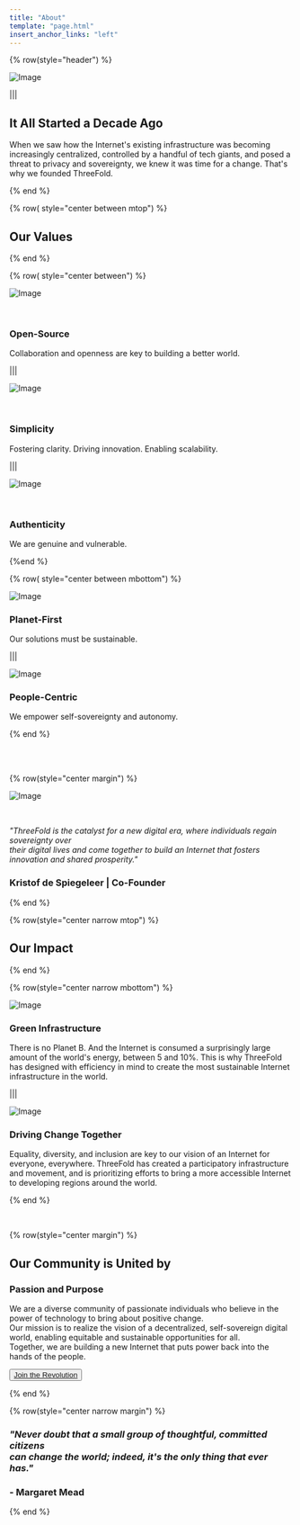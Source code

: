 ```yaml
---
title: "About"
template: "page.html"
insert_anchor_links: "left"
---
```

<!-- section 1 (header) -->

<!-- <div class="text-gray-900 bg-cover bg-no-repeat">
    <div class="h-full">
      <div class="flex flex-col items-center md:flex-row">
       <div class="w-full md:w-1/2">
          <div class="block">
            <img
                src="about_geometric_header.png" class="w-full h-full"/>
          </div>
        </div>
        <div class="flex flex-col items-start justify-center w-full lg:py-24 py-6 md:w-1/2">
          <div class="flex flex-col items-start justify-center p-6">
            <h2>It All Started a Decade Ago</strong></h2>
            <p>When we saw how the Internet's existing infrastructure was becoming increasingly centralized, controlled by a handful of tech giants, and posed a threat to privacy and sovereignty, we knew it was time for a change. That's why we founded ThreeFold.</p>
          </div>
        </div>
      </div>
    </div>
  </div> -->

<div class="container mx-auto">

{% row(style="header") %}

![Image](about_new.png#mx-auto)

|||

## It All Started a Decade Ago

When we saw how the Internet's existing infrastructure was becoming increasingly centralized, controlled by a handful of tech giants, and posed a threat to privacy and sovereignty, we knew it was time for a change. That's why we founded ThreeFold.


{% end %}


<!-- section 2 -->

{% row( style="center between mtop") %}

<!-- bgColor="#ececec" -->

## **Our Values**

{% end %}

{% row( style="center between") %}

![Image](opensource1.png#icon)

<br>

### **Open-Source**
Collaboration and openness are key to building a better world.

|||

![Image](simplicity.png#icon)

<br>

### **Simplicity**
Fostering clarity. Driving innovation. Enabling scalability.

|||

![Image](authenticity1.png#icon)

<br>

### **Authenticity**
We are genuine and vulnerable.

{%end %}

{% row( style="center between mbottom") %}

![Image](planetfirst1.png#icon)

### **Planet-First**
Our solutions must be sustainable.

|||

![Image](peoplefirst.png#icon)

### **People-Centric**
We empower self-sovereignty and autonomy.

{% end %}



<br>

<br>

<!-- section 3 -->

<div class="bgtest">

{% row(style="center margin") %}

![Image](KDS.png#mx-auto)

<br>


<i>"ThreeFold is the catalyst for a new digital era, where individuals regain sovereignty over <br>their digital lives and come together to build an Internet that fosters innovation and shared prosperity." </i>

### **Kristof de Spiegeleer** | Co-Founder

{% end %}

</div>

<!-- section 4-->

{% row(style="center narrow mtop") %}

## **Our Impact**

{% end %}

{% row(style="center narrow mbottom") %}

![Image](earth2.png#medium)

### **Green Infrastructure**

There is no Planet B. And the Internet is consumed a surprisingly large amount of the world's energy, between 5 and 10%. This is why ThreeFold has designed with efficiency in mind to create the most sustainable Internet infrastructure in the world. 

|||

![Image](community2.png#medium)

### **Driving Change Together**

Equality, diversity, and inclusion are key to our vision of an Internet for everyone, everywhere. ThreeFold has created a participatory infrastructure and movement, and is prioritizing efforts to bring a more accessible Internet to developing regions around the world.

{% end %}

<br>

<!-- section 5 -->

<div class="bgtest2">

{% row(style="center margin") %}

## Our Community is United by
### **Passion and Purpose**

We are a diverse community of passionate individuals who believe in the power of technology to bring about positive change.<br>
Our mission is to realize the vision of a decentralized, self-sovereign digital world, enabling equitable and sustainable opportunities for all.<br> Together, we are building a new Internet that puts power back into the hands of the people.

<button>[Join the Revolution](https://t.me/threefold)</button>

{% end %}

</div>

<!-- section 6 -->

{% row(style="center narrow  margin") %}

### <i>**"Never doubt that a small group of thoughtful, committed citizens <br> can change the world; indeed, it's the only thing that ever has."**</i> 
### - Margaret Mead

</div>

{% end %}

